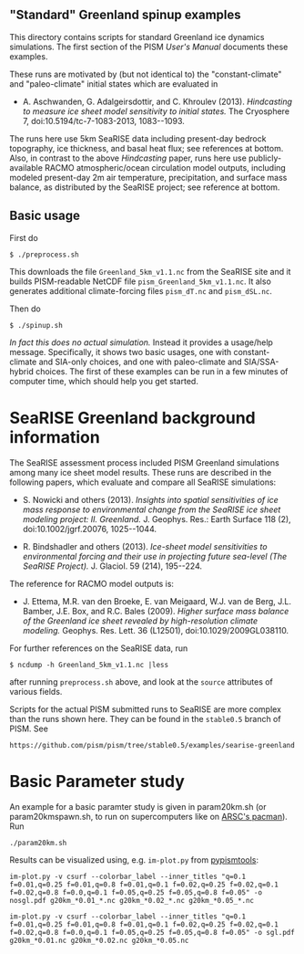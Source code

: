 ## "Standard" Greenland spinup examples

This directory contains scripts for standard Greenland ice dynamics simulations.
The first section of the PISM _User's Manual_ documents these examples.

These runs are motivated by (but not identical to) the "constant-climate" and
"paleo-climate" initial states which are evaluated in

  * A. Aschwanden, G. Adalgeirsdottir, and C. Khroulev (2013). _Hindcasting to_
    _measure ice sheet model sensitivity to initial states._ The Cryosphere 7,
    doi:10.5194/tc-7-1083-2013, 1083--1093.

The runs here use 5km SeaRISE data including present-day bedrock
topography, ice thickness, and basal heat flux; see references at bottom.  Also,
in contrast to the above _Hindcasting_ paper, runs here use publicly-available
RACMO atmospheric/ocean circulation model outputs, including modeled present-day
2m air temperature, precipitation, and surface mass balance, as distributed by
the SeaRISE project; see reference at bottom.

## Basic usage

First do

    $ ./preprocess.sh

This downloads the file `Greenland_5km_v1.1.nc` from the SeaRISE site and it
builds PISM-readable NetCDF file `pism_Greenland_5km_v1.1.nc`.  It also
generates additional climate-forcing files `pism_dT.nc` and `pism_dSL.nc`.

Then do

    $ ./spinup.sh

*In fact this does no actual simulation.*  Instead it provides a usage/help
message.  Specifically, it shows two basic usages, one with constant-climate
and SIA-only choices, and one with paleo-climate and SIA/SSA-hybrid choices.
The first of these examples can be run in a few minutes of computer time,
which should help you get started.

# SeaRISE Greenland background information

The SeaRISE assessment process included PISM Greenland simulations among many
ice sheet model results.  These runs are described in the following papers,
which evaluate and compare all SeaRISE simulations:

  * S. Nowicki and others (2013). _Insights into spatial sensitivities of ice_
    _mass response to environmental change from the SeaRISE ice sheet modeling_
    _project: II. Greenland._ J. Geophys. Res.: Earth Surface 118 (2),
    doi:10.1002/jgrf.20076, 1025--1044.

  * R. Bindshadler and others (2013). _Ice-sheet model sensitivities to_
    _environmental forcing and their use in projecting future sea-level_
    _(The SeaRISE Project)._ J. Glaciol. 59 (214), 195--224.

The reference for RACMO model outputs is:

  * J. Ettema, M.R. van den Broeke, E. van Meigaard, W.J. van de Berg,
    J.L. Bamber, J.E. Box, and R.C. Bales (2009). _Higher surface mass balance_
    _of the Greenland ice sheet revealed by high-resolution climate modeling._
    Geophys. Res. Lett. 36 (L12501), doi:10.1029/2009GL038110.

For further references on the SeaRISE data, run

    $ ncdump -h Greenland_5km_v1.1.nc |less

after running `preprocess.sh` above, and look at the `source` attributes of
various fields.

Scripts for the actual PISM submitted runs to SeaRISE are more complex than
the runs shown here.  They can be found in the `stable0.5` branch of PISM.  See

    https://github.com/pism/pism/tree/stable0.5/examples/searise-greenland

# Basic Parameter study

An example for a basic paramter study is given in param20km.sh (or
param20kmspawn.sh, to run on supercomputers like on [ARSC's
pacman](http://www.arsc.edu/arsc/support/howtos/usingpacman/)). Run

    ./param20km.sh

Results can be visualized using, e.g. `im-plot.py` from
[pypismtools](https://github.com/pism/pypismtools):

    im-plot.py -v csurf --colorbar_label --inner_titles "q=0.1 f=0.01,q=0.25 f=0.01,q=0.8 f=0.01,q=0.1 f=0.02,q=0.25 f=0.02,q=0.1 f=0.02,q=0.8 f=0.0,q=0.1 f=0.05,q=0.25 f=0.05,q=0.8 f=0.05" -o nosgl.pdf g20km_*0.01_*.nc g20km_*0.02_*.nc g20km_*0.05_*.nc

    im-plot.py -v csurf --colorbar_label --inner_titles "q=0.1 f=0.01,q=0.25 f=0.01,q=0.8 f=0.01,q=0.1 f=0.02,q=0.25 f=0.02,q=0.1 f=0.02,q=0.8 f=0.0,q=0.1 f=0.05,q=0.25 f=0.05,q=0.8 f=0.05" -o sgl.pdf g20km_*0.01.nc g20km_*0.02.nc g20km_*0.05.nc

